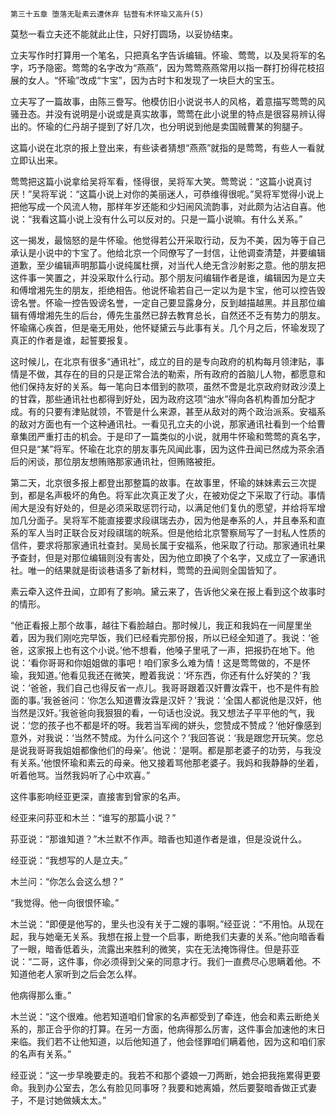     第三十五章 堕落无耻素云遭休弃 钻营有术怀瑜又高升(5) 

   莫愁一看立夫还不能就此止住，只好打圆场，以妥协结束。

   立夫写作时打算用一个笔名，只把真名字告诉编辑。怀瑜、莺莺，以及吴将军的名字，巧予隐密。莺莺的名字改为“燕燕”，因为莺莺燕燕常用以指一群打扮得花枝招展的女人。“怀瑜”改成“卞宝”，因为古时卞和发现了一块巨大的宝玉。

   立夫写了一篇故事，由陈三誊写。他模仿旧小说说书人的风格，着意描写莺莺的风骚丑态。并没有说明是小说或是真实故事，莺莺在此小说里的特点是很容易辨认得出的。怀瑜的仁丹胡子提到了好几次，也分明说到他是卖国贼曹某的狗腿子。

   这篇小说在北京的报上登出来，有些读者猜想“燕燕”就指的是莺莺，有些人一看就立即认出来。

   莺莺把这篇小说拿给吴将军看，怪得很，吴将军大笑。莺莺说：“这篇小说真讨厌！”吴将军说：“这篇小说上对你的美丽迷人，可恭维得很呢。”吴将军觉得小说上把他写成一个风流人物，那样年岁还能和少妇闹风流韵事，对此颇为沾沾自喜。他说：“我看这篇小说上没有什么可以反对的。只是一篇小说嘛。有什么关系。”

   这一揭发，最恼怒的是牛怀瑜。他觉得若公开采取行动，反为不美，因为等于自己承认是小说中的卞宝了。他给北京一个同僚写了一封信，让他调查清楚，并要编辑道歉，至少编辑声明那篇小说纯属杜撰，对当代人绝无含沙射影之意。他的朋友把这件事一笑置之，并没采取什么行动。那个朋友问编辑作者是谁，编辑因为是立夫和傅增湘先生的朋友，拒绝相告。他说怀瑜若自己一定以为是卞宝，他可以控告毁谤名誉。怀瑜一控告毁谤名誉，一定自己要显露身分，反到越描越黑。并且那位编辑有傅增湘先生的后台，傅先生虽然已辞去教育总长，自然还不乏有势力的朋友。怀瑜痛心疾首，但是毫无用处，他怀疑黛云与此事有关。几个月之后，怀瑜发现了真正的作者是谁，起誓要报复。

   这时候儿，在北京有很多“通讯社”，成立的目的是专向政府的机构每月领津贴，事情是不做，其存在的目的只是正常合法的勒索，所有政府的首脑儿人物，都愿意和他们保持友好的关系。每一笔向日本借到的款项，虽然不啻是北京政府财政沙漠上的甘霖，那些通讯社也都得到好处，因为政府这项“油水”得向各机构善加分配才成。有的只要有津贴就领，不管是什么来源，甚至从敌对的两个政治派系。安福系的敌对方面也有一个这种通讯社。一看见孔立夫的小说，那家通讯社看到一个给曹章集团严重打击的机会。于是印了一篇类似的小说，就用牛怀瑜和莺莺的真名字，但只是“某”将军。怀瑜在北京的朋友事先风闻此事，因为这件丑闻已然成为茶余酒后的闲谈，那位朋友想贿赂那家通讯社，但贿赂被拒。

   第二天，北京很多报上都登出那整篇的故事。在故事里，怀瑜的妹妹素云三次提到，都是名声极坏的角色。将军此次真正发了火，在被劝促之下采取了行动。事情闹大是没有好处的，但是必须采取惩罚行动，以满足他们复仇的愿望，并给将军增加几分面子。吴将军不能直接要求段祺瑞去办，因为他是奉系的人，并且奉系和直系的军人当时正联合反对段祺瑞的皖系。但是他给北京警察局写了一封私人性质的信件，要求将那家通讯社查封。吴局长属于安福系，他采取了行动。那家通讯社果予查封，但是对那位编辑则没有害处，因为他立即换了个名字，又成立了一家通讯社。唯一的结果就是街谈巷语多了新材料，莺莺的丑闻则全国皆知了。

   素云牵入这件丑闻，立即有了影响。黛云来了，告诉他父亲在报上看到这个故事时的情形。

   “他正看报上那个故事，越往下看脸越白。那时候儿，我正和我妈在一间屋里坐着，因为我们刚吃完早饭，我们已经看完那份报，所以已经全知道了。我说：‘爸爸，这家报上也有这个小说。’他不想看，他嗓子里吼了一声，把报扔在地下。他说：‘看你哥哥和你姐姐做的事吧！咱们家多么难为情！这是莺莺做的，不是怀瑜，我知道。’他看见我还在微笑，瞪着我说：‘坏东西，你还有什么好笑的？’我说：‘爸爸，我们自己也得反省一点儿。我哥哥跟着汉奸曹汝霖干，也不是件有脸面的事。’我爸爸问：‘你怎么知道曹汝霖是汉奸？’我说：‘全国人都说他是汉奸，他当然是汉奸。’我爸爸向我狠狠的看，一句话也没说。我又想法子平平他的气，我说：‘您的孩子也不都是坏的呀。我若当军阀的姘头，您赞成不赞成？’他好像感到意外，对我说：‘当然不赞成。为什么问这个？’我回答说：‘我是跟您开玩笑。您总是说我哥哥我姐姐都像他们的母亲’。他说：‘是啊。都是那老婆子的功劳，与我没有关系。’他恨怀瑜和素云的母亲。他又接着骂他那老婆子。我妈和我静静的坐着，听着他骂。当然我妈听了心中欢喜。”

   这件事影响经亚更深，直接害到曾家的名声。

   经亚来问荪亚和木兰：“谁写的那篇小说？”

   荪亚说：“那谁知道？”木兰默不作声。暗香也知道作者是谁，但是没说什么。

   经亚说：“我想写的人是立夫。”

   木兰问：“你怎么会这么想？”

   “我觉得。他一向很恨怀瑜。”

   木兰说：“即便是他写的，里头也没有关于二嫂的事啊。”经亚说：“不用怕。从现在起，我与她毫无关系。我想在报上登一个启事，断绝我们夫妻的关系。”他向暗香看了一眼，暗香低着头，流露出来胜利的微笑，实在无法掩饰得住。但是荪亚说：“二哥，这件事，你必须得到父亲的同意才行。我们一直费尽心思瞒着他。不知道他老人家听到之后会怎么样。

   他病得那么重。”

   木兰说：“这个很难。他若知道咱们曾家的名声都受到了牵连，他会和素云断绝关系的，那正合乎你的打算。在另一方面，他病得那么厉害，这件事会加速他的末日来临。我们若不让他知道，以后他知道了，他会怪罪咱们瞒着他，因为这和咱们家的名声有关系。”

   经亚说：“这一步早晚要走的。我若不和那个婆娘一刀两断，她会把我拖累得更要命。我到办公室去，怎么有脸见同事呀？我要和她离婚，然后要娶暗香做正式妻子，不是讨她做姨太太。”

